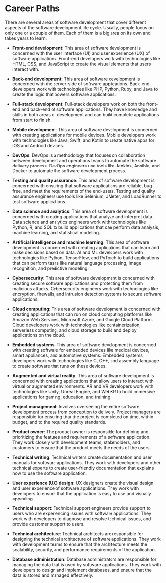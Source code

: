 # Career Paths

There are several areas of software development that cover different aspects of the software development life cycle.
Usually, people focus on only one or a couple of them. Each of them is a big area on its own and takes years to learn:

- **Front-end development**: This area of software development is concerned with the user interface (UI) and user experience (UX) of software applications. Front-end developers work with technologies like HTML, CSS, and JavaScript to create the visual elements that users interact with.

- **Back-end development**: This area of software development is concerned with the server-side of software applications. Back-end developers work with technologies like PHP, Python, Ruby, and Java to create the logic that powers software applications.

- **Full-stack development**: Full-stack developers work on both the front-end and back-end of software applications. They have knowledge and skills in both areas of development and can build complete applications from start to finish.

- **Mobile development**: This area of software development is concerned with creating applications for mobile devices. Mobile developers work with technologies like Java, Swift, and Kotlin to create native apps for iOS and Android devices.

- **DevOps**: DevOps is a methodology that focuses on collaboration between development and operations teams to automate the software delivery process. DevOps engineers use tools like Jenkins, Ansible, and Docker to automate the software development process.

- **Testing and quality assurance**: This area of software development is concerned with ensuring that software applications are reliable, bug-free, and meet the requirements of the end-users. Testing and quality assurance engineers use tools like Selenium, JMeter, and LoadRunner to test software applications.

- **Data science and analytics**: This area of software development is concerned with creating applications that analyze and interpret data. Data science and analytics engineers work with technologies like Python, R, and SQL to build applications that can perform data analysis, machine learning, and statistical modeling.

- **Artificial intelligence and machine learning**: This area of software development is concerned with creating applications that can learn and make decisions based on data. AI and ML developers work with technologies like Python, TensorFlow, and PyTorch to build applications that can perform tasks like natural language processing, image recognition, and predictive modeling.

- **Cybersecurity**: This area of software development is concerned with creating secure software applications and protecting them from malicious attacks. Cybersecurity engineers work with technologies like encryption, firewalls, and intrusion detection systems to secure software applications.

- **Cloud computing**: This area of software development is concerned with creating applications that can run on cloud computing platforms like Amazon Web Services, Microsoft Azure, and Google Cloud Platform. Cloud developers work with technologies like containerization, serverless computing, and cloud storage to build and deploy applications on the cloud.

- **Embedded systems**: This area of software development is concerned with creating software for embedded devices like medical devices, smart appliances, and automotive systems. Embedded systems developers work with technologies like C, C++, and assembly language to create software that runs on these devices.

- **Augmented and virtual reality**: This area of software development is concerned with creating applications that allow users to interact with virtual or augmented environments. AR and VR developers work with technologies like Unity, Unreal Engine, and WebXR to build immersive applications for gaming, education, and training.

- **Project management**: Involves overseeing the entire software development process from conception to delivery. Project managers are responsible for ensuring that the project is completed on time, within budget, and to the required quality standards.

- **Product owner**: The product owner is responsible for defining and prioritizing the features and requirements of a software application. They work closely with development teams, stakeholders, and customers to ensure that the product meets the needs of the users.

- **Technical writing**: Technical writers create documentation and user manuals for software applications. They work with developers and other technical experts to create user-friendly documentation that explains how to use the software application.

- **User experience (UX) design**: UX designers create the visual design and user experience of software applications. They work with developers to ensure that the application is easy to use and visually appealing.

- **Technical support**: Technical support engineers provide support to users who are experiencing issues with software applications. They work with developers to diagnose and resolve technical issues, and provide customer support to users.

- **Technical architecture**: Technical architects are responsible for designing the technical architecture of software applications. They work with development teams to ensure that the architecture meets the scalability, security, and performance requirements of the application.

- **Database administration**: Database administrators are responsible for managing the data that is used by software applications. They work with developers to design and implement databases, and ensure that the data is stored and managed effectively.
